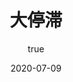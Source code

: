---
title: 大停滞
cover: 'skyscraper.jpg'
date: '2020-07-09'
author:
  name: '兰天游'    
  picture: ''
description: ''
---